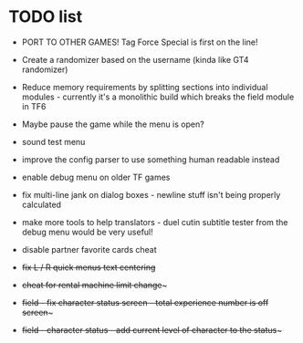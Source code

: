 # TODO list

- PORT TO OTHER GAMES! Tag Force Special is first on the line!

- Create a randomizer based on the username (kinda like GT4 randomizer)

- Reduce memory requirements by splitting sections into individual modules - currently it's a monolithic build which breaks the field module in TF6

- Maybe pause the game while the menu is open?

- sound test menu

- improve the config parser to use something human readable instead

- enable debug menu on older TF games

- fix multi-line jank on dialog boxes - newline stuff isn't being properly calculated

- make more tools to help translators - duel cutin subtitle tester from the debug menu would be very useful!

- disable partner favorite cards cheat

- ~~fix L / R quick menus text centering~~

- ~~cheat for rental machine limit change~~~

- ~~field - fix character status screen - total experience number is off screen~~~

- ~~field - character status - add current level of character to the status~~~
